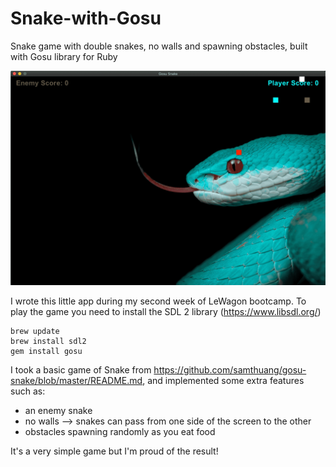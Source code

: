 # Snake-with-Gosu
Snake game with double snakes, no walls and spawning obstacles, built with Gosu library for Ruby

![](preview.gif)

I wrote this little app during my second week of LeWagon bootcamp.
To play the game you need to install the SDL 2 library (https://www.libsdl.org/)

```shell
brew update
brew install sdl2
gem install gosu
```

I took a basic game of Snake from https://github.com/samthuang/gosu-snake/blob/master/README.md, and implemented some extra features such as:
  - an enemy snake
  - no walls --> snakes can pass from one side of the screen to the other
  - obstacles spawning randomly as you eat food

It's a very simple game but I'm proud of the result!
